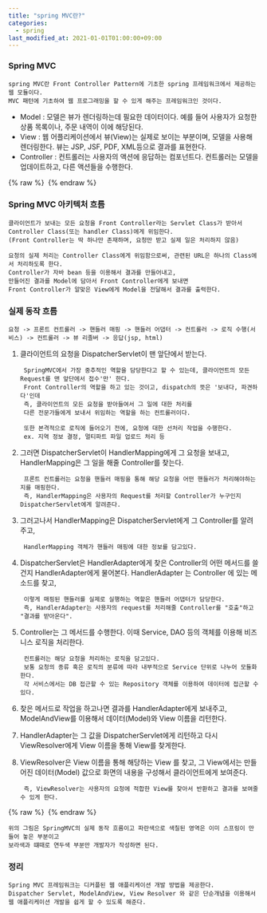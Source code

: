 ```yaml
---
title: "spring MVC란?"
categories: 
  - spring
last_modified_at: 2021-01-01T01:00:00+09:00
---
```

### Spring MVC
    spring MVC란 Front Controller Pattern에 기초한 spring 프레임워크에서 제공하는 웹 모듈이다.
    MVC 패턴에 기초하여 웹 프로그래밍을 할 수 있게 해주는 프레임워크인 것이다. 
    
- Model : 모델은 뷰가 렌더링하는데 필요한 데이터이다. 예를 들어 사용자가 요청한 상품 목록이나, 주문 내역이 이에 해당된다.
- View : 웹 어플리케이션에서 뷰(View)는 실제로 보이는 부분이며, 모델을 사용해 렌더링한다. 뷰는 JSP, JSF, PDF, XML등으로 결과를 표현한다.
- Controller : 컨트롤러는 사용자의 액션에 응답하는 컴포넌트다. 컨트롤러는 모델을 업데이트하고, 다른 액션들을 수행한다.

{% raw %} <img src="https://chohongjae.github.io/assets/img/20210101spring/spring-mvc-model2.png" alt=""> {% endraw %}

### Spring MVC 아키텍처 흐름
    클라이언트가 보내는 모든 요청을 Front Controller라는 Servlet Class가 받아서
    Controller Class(또는 handler Class)에게 위임한다. 
    (Front Controller는 딱 하나만 존재하며, 요청만 받고 실제 일은 처리하지 않음)
    
    요청의 실제 처리는 Controller Class에게 위임함으로써, 관련된 URL은 하나의 Class에서 처리하도록 한다.
    Controller가 자바 bean 등을 이용해서 결과를 만들어내고,
    만들어진 결과를 Model에 담아서 Front Controller에게 보내면
    Front Controller가 알맞은 View에게 Model을 전달해서 결과를 출력한다.


### 실제 동작 흐름
    요청 -> 프론트 컨트롤러 -> 핸들러 매핑 -> 핸들러 어댑터 -> 컨트롤러 -> 로직 수행(서비스) -> 컨트롤러 -> 뷰 리졸버 -> 응답(jsp, html)

1. 클라이언트의 요청을 DispatcherServlet이 맨 앞단에서 받는다.
    
        SpringMVC에서 가장 중추적인 역할을 담당한다고 할 수 있는데, 클라이언트의 모든 Request를 맨 앞단에서 접수'만' 한다.
        Front Controller의 역할을 하고 있는 것이고, dispatch의 뜻은 '보내다, 파견하다'인데
        즉, 클라이언트의 모든 요청을 받아들여서 그 일에 대한 처리를
        다른 전문가들에게 보내서 위임하는 역할을 하는 컨트롤러이다.
        
        또한 본격적으로 로직에 들어오기 전에, 요청에 대한 선처리 작업을 수행한다.
        ex. 지역 정보 결정, 멀티파트 파일 업로드 처리 등

2. 그러면 DispatcherServlet이 HandlerMapping에게 그 요청을 보내고, HandlerMapping은 그 일을 해줄 Controller를 찾는다.
  
        프론트 컨트롤러는 요청을 핸들러 매핑을 통해 해당 요청을 어떤 핸들러가 처리해야하는지를 매핑한다.
        즉, HandlerMapping은 사용자의 Request를 처리할 Controller가 누구인지 DispatcherServlet에게 알려준다.
        
3. 그러고나서 HandlerMapping은 DispatcherServlet에게 그 Controller를 알려주고,
        
        HandlerMapping 객체가 핸들러 매핑에 대한 정보를 담고있다.

4. DispatcherServlet은 HandlerAdapter에게 찾은 Controller의 어떤 메서드를 쓸건지 HandlerAdapter에게 물어본다.
   HandlerAdapter 는 Controller 에 있는 메소드를 찾고,
   
        이렇게 매핑된 핸들러를 실제로 실행하는 역할은 핸들러 어댑터가 담당한다.
        즉, HandlerAdapter는 사용자의 request를 처리해줄 Controller를 "호출"하고 "결과를 받아온다".

5. Controller는 그 메서드를 수행한다. 이때 Service, DAO 등의 객체를 이용해 비즈니스 로직을 처리한다.

        컨트롤러는 해당 요청을 처리하는 로직을 담고있다.
        보통 요청의 종류 혹은 로직의 분류에 따라 내부적으로 Service 단위로 나누어 모듈화 한다.
        각 서비스에서는 DB 접근할 수 있는 Repository 객체를 이용하여 데이터에 접근할 수 있다.

6. 찾은 메서드로 작업을 하고나면 결과를 HandlerAdapter에게 보내주고, ModelAndView를 이용해서 데이터(Model)와 View 이름을 리턴한다.

7. HandlerAdapter는 그 값을 DispatcherServlet에게 리턴하고 다시 ViewResolver에게 View 이름을 통해 View를 찾게한다.

8. ViewResolver은 View 이름을 통해 해당하는 View 를 찾고, 그 View에서는 만들어진 데이터(Model) 값으로 화면의 내용을 구성해서 클라이언트에게 보여준다.

        즉, ViewResolver는 사용자의 요청에 적합한 View를 찾아서 반환하고 결과를 보여줄 수 있게 한다.

{% raw %} <img src="https://chohongjae.github.io/assets/img/20210101spring/springmvc.png" alt=""> {% endraw %}
    
    위의 그림은 SpringMVC의 실제 동작 흐름이고 파란색으로 색칠된 영역은 이미 스프링이 만들어 놓은 부분이고
    보라색과 떄때로 연두색 부분만 개발자가 작성하면 된다.  
    
### 정리
    Spring MVC 프레임워크는 디커플된 웹 애플리케이션 개발 방법을 제공한다. 
    Dispatcher Servlet, ModelAndView, View Resolver 와 같은 단순개념을 이용해서
    웹 애플리케이션 개발을 쉽게 할 수 있도록 해준다.